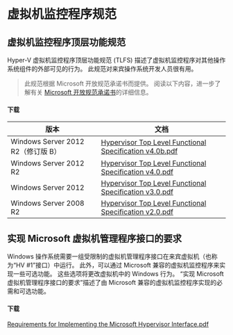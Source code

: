 # 虚拟机监控程序规范

## 虚拟机监控程序顶层功能规范

Hyper-V 虚拟机监控程序顶层功能规范 (TLFS) 描述了虚拟机监控程序对其他操作系统组件的外部可见的行为。 此规范对来宾操作系统开发人员很有用。

> 此规范根据 Microsoft 开放规范承诺书而提供。 阅读以下内容，进一步了解有关 [Microsoft 开放规范承诺书](https://msdn.microsoft.com/en-us/openspecifications)的详细信息。

#### 下载

 版本| 文档
--- | ---
 Windows Server 2012 R2（修订版 B）| [Hypervisor Top Level Functional Specification v4.0b.pdf](https://github.com/Microsoft/Virtualization-Documentation/raw/master/tlfs/Hypervisor%20Top%20Level%20Functional%20Specification%20v4.0b.pdf)
 Windows Server 2012 R2| [Hypervisor Top Level Functional Specification v4.0.pdf](https://github.com/Microsoft/Virtualization-Documentation/raw/master/tlfs/Hypervisor%20Top%20Level%20Functional%20Specification%20v4.0.pdf)
 Windows Server 2012| [Hypervisor Top Level Functional Specification v3.0.pdf](https://github.com/Microsoft/Virtualization-Documentation/raw/master/tlfs/Hypervisor%20Top%20Level%20Functional%20Specification%20v3.0.pdf)
 Windows Server 2008 R2| [Hypervisor Top Level Functional Specification v2.0.pdf](https://github.com/Microsoft/Virtualization-Documentation/raw/master/tlfs/Hypervisor%20Top%20Level%20Functional%20Specification%20v2.0.pdf)

## 实现 Microsoft 虚拟机管理程序接口的要求

Windows 操作系统需要一组受限制的虚拟机管理程序接口在来宾虚拟机（也称为“HV #1”接口）中运行。 此外，可以通过 Microsoft 兼容的虚拟机监控程序来实现一些可选功能。 这些选项将更改虚拟机中的 Windows 行为。 “实现 Microsoft 虚拟机管理程序接口的要求”描述了由 Microsoft 兼容的虚拟机监控程序实现的必需和可选功能。

#### 下载

[Requirements for Implementing the Microsoft Hypervisor Interface.pdf](https://github.com/Microsoft/Virtualization-Documentation/raw/master/tlfs/Requirements%20for%20Implementing%20the%20Microsoft%20Hypervisor%20Interface.pdf)





<!--HONumber=Mar16_HO2-->


